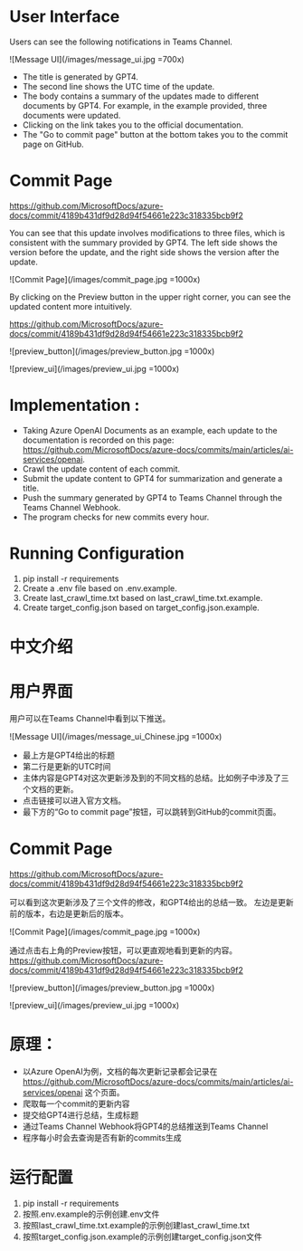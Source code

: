 # User Interface
Users can see the following notifications in Teams Channel.

![Message UI](/images/message_ui.jpg =700x)

- The title is generated by GPT4.
- The second line shows the UTC time of the update.
- The body contains a summary of the updates made to different documents by GPT4. For example, in the example provided, three documents were updated.
- Clicking on the link takes you to the official documentation.
- The "Go to commit page" button at the bottom takes you to the commit page on GitHub.


# Commit Page
https://github.com/MicrosoftDocs/azure-docs/commit/4189b431df9d28d94f54661e223c318335bcb9f2 

You can see that this update involves modifications to three files, which is consistent with the summary provided by GPT4.
The left side shows the version before the update, and the right side shows the version after the update.

![Commit Page](/images/commit_page.jpg =1000x)

By clicking on the Preview button in the upper right corner, you can see the updated content more intuitively.

https://github.com/MicrosoftDocs/azure-docs/commit/4189b431df9d28d94f54661e223c318335bcb9f2

![preview_button](/images/preview_button.jpg =1000x)

![preview_ui](/images/preview_ui.jpg =1000x)

# Implementation :
- Taking Azure OpenAI Documents as an example, each update to the documentation is recorded on this page: https://github.com/MicrosoftDocs/azure-docs/commits/main/articles/ai-services/openai.
- Crawl the update content of each commit.
- Submit the update content to GPT4 for summarization and generate a title.
- Push the summary generated by GPT4 to Teams Channel through the Teams Channel Webhook.
- The program checks for new commits every hour.

# Running Configuration
1. pip install -r requirements
2. Create a .env file based on .env.example.
3. Create last_crawl_time.txt based on last_crawl_time.txt.example.
4. Create target_config.json based on target_config.json.example.


# 中文介绍

# 用户界面
用户可以在Teams Channel中看到以下推送。

![Message UI](/images/message_ui_Chinese.jpg =1000x)

- 最上方是GPT4给出的标题
- 第二行是更新的UTC时间
- 主体内容是GPT4对这次更新涉及到的不同文档的总结。比如例子中涉及了三个文档的更新。
- 点击链接可以进入官方文档。
- 最下方的“Go to commit page”按钮，可以跳转到GitHub的commit页面。

# Commit Page
https://github.com/MicrosoftDocs/azure-docs/commit/4189b431df9d28d94f54661e223c318335bcb9f2 

可以看到这次更新涉及了三个文件的修改，和GPT4给出的总结一致。
左边是更新前的版本，右边是更新后的版本。

![Commit Page](/images/commit_page.jpg =1000x)

通过点击右上角的Preview按钮，可以更直观地看到更新的内容。
https://github.com/MicrosoftDocs/azure-docs/commit/4189b431df9d28d94f54661e223c318335bcb9f2

![preview_button](/images/preview_button.jpg =1000x)

![preview_ui](/images/preview_ui.jpg =1000x)

# 原理：
- 以Azure OpenAI为例，文档的每次更新记录都会记录在 https://github.com/MicrosoftDocs/azure-docs/commits/main/articles/ai-services/openai 这个页面。
- 爬取每一个commit的更新内容
- 提交给GPT4进行总结，生成标题
- 通过Teams Channel Webhook将GPT4的总结推送到Teams Channel
- 程序每小时会去查询是否有新的commits生成

# 运行配置
1. pip install -r requirements
2. 按照.env.example的示例创建.env文件
3. 按照last_crawl_time.txt.example的示例创建last_crawl_time.txt
4. 按照target_config.json.example的示例创建target_config.json文件
 
